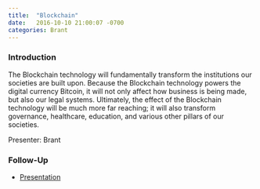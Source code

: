 ```yaml
---
title:  "Blockchain"
date:   2016-10-10 21:00:07 -0700
categories: Brant
---
```


### Introduction

The Blockchain technology will fundamentally transform the institutions our societies are built upon. Because the Blockchain technology powers the digital currency Bitcoin, it will not only affect how business is being made, but also our legal systems. Ultimately, the effect of the Blockchain technology will be much more far reaching; it will also transform governance, healthcare, education, and various other pillars of our societies.

Presenter: Brant

### Follow-Up

* [Presentation](/assets/present/blockchain.pdf) 
